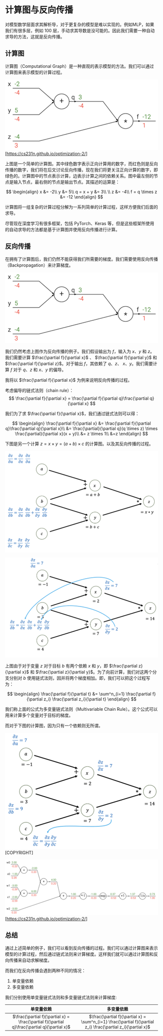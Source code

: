 # 计算图与反向传播

对模型数学层面求其解析导，对于更复杂的模型是难以实现的。例如MLP，如果我们有很多层，例如 100 层，手动求其导数是没可能的。因此我们需要一种自动求导的方法，这就是反向传播。

## 计算图

计算图（Computational Graph）是一种直观的表示模型的方法。我们可以通过计算图来表示模型的计算过程。

![](./img/CompGraph.png)
[https://cs231n.github.io/optimization-2/]

上图是一个简单的计算图。其中绿色数字表示正向计算用的数字，而红色则是反向传播的数字，我们将在后文讨论反向传播，现在我们将更关注正向计算的数字，即绿色的。计算图中的节点表示计算，边表示计算之间的依赖关系。图中最左侧的节点是输入节点，最右侧的节点是输出节点。其描述的运算是：

$$
\begin{align}
x &= -2\\
y &= 5\\
q = x + y &= 3\\
\\
z &= -4\\
f = q \times z &= -12
\end{align}
$$

计算图将一组复杂的计算过程分解为一系列简单的计算过程，这样方便我们后面的求导。

尽管现在深度学习有很多框架，包括 PyTorch、Keras 等，但是这些框架所使用的自动求导的方法都是基于计算图并使用反向传播进行计算。

## 反向传播

在拥有了计算图后，我们仍然不能获得我们所需要的梯度。我们需要使用反向传播（Backpropagation）来计算梯度。

![](./img/CompGraph.png)

我们仍然考虑上图作为反向传播的例子。我们假设输出为 $f$，输入为 $x$、$y$ 和 $z$。我们需要计算 $\frac{\partial f}{\partial x}$ 、 $\frac{\partial f}{\partial y}$ 和 $\frac{\partial f}{\partial z}$。对于输出 $f$，其依赖了 $q$、$z$、 $x$、$y$。我们需要计算 $f$ 对于 $q$、$z$ 和 $x$、$y$ 的偏导。

我将以 $\frac{\partial f}{\partial x}$ 为例来说明反向传播的过程。

考虑偏导的链式法则（chain rule）：
$$
\frac{\partial f}{\partial x} = \frac{\partial f}{\partial q}\frac{\partial q}{\partial x}
$$

我们为了求 $\frac{\partial f}{\partial x}$，我们通过链式法则可以得：

$$
\begin{align}
\frac{\partial f}{\partial x} &= \frac{\partial f}{\partial q}\frac{\partial q}{\partial x}\\
&= \frac{\partial}{\partial q}(q \times z) \times \frac{\partial}{\partial x}(x + y)\\
&= z \times 1\\
&=z
\end{align}
$$

下图是另一个计算 $z = x \times y = (a + b) \times c$ 的计算图。以及其反向传播的过程。

![](./img/backpass-full.png)

![](./img/backpass-MV.png)

上图由于对于变量 $z$ 对于目标 $b$ 有两个依赖 $x$ 和 $y$，即 $\frac{\partial z}{\partial x}$ 和 $\frac{\partial z}{\partial y}$。为了向前计算，我们对这两个分支分别对 $b$ 使用链式法则，因并将两个梯度相加。即，我们可以把这个过程写为：

$$
\begin{align}
\frac{\partial f}{\partial t} &= \sum^n_{i=1} \frac{\partial f}{\partial z_i} \frac{\partial z_i}{\partial t}
\end{align}
$$

我们称上面的公式为多变量链式法则（Multivariable Chain Rule）。这个公式可以用来计算多个变量对于目标的梯度。

而对于下图的计算图，因为只有一个依赖则无所谓。

![](./img/backpass.png)
[COPYRIGHT]

![](./img/BP.png)
[https://cs231n.github.io/optimization-2/]

## 总结

通过上述简单的例子，我们可以看到反向传播的过程。我们可以通过计算图来表示模型的计算过程，然后通过链式法则来计算梯度。这样我们就可以通过计算图和反向传播来自动求解梯度。

而我们在反向传播会遇到两种不同的情况：
1. 单变量依赖
2. 多变量依赖

我们分别使用单变量链式法则和多变量链式法则来计算梯度:

| 单变量依赖 | 多变量依赖 |
| :---: | :---: |
| $\frac{\partial f}{\partial x} = \frac{\partial f}{\partial q}\frac{\partial q}{\partial x}$ | $\frac{\partial f}{\partial x} = \sum^n_{i=1} \frac{\partial f}{\partial z_i} \frac{\partial z_i}{\partial x}$ |
